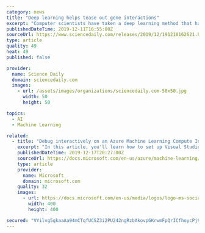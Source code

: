 ```yaml
---
category: news
title: "Deep learning helps tease out gene interactions"
excerpt: "Computer scientists have taken a deep learning method that has revolutionized face recognition and other image-based applications in recent years and redirected its power to explore the relationship between genes. Carnegie Mellon University computer ..."
publishedDateTime: 2019-12-11T16:55:00Z
sourceUrl: https://www.sciencedaily.com/releases/2019/12/191210162621.htm
type: article
quality: 49
heat: 49
published: false

provider:
  name: Science Daily
  domain: sciencedaily.com
  images:
    - url: /assets/images/organizations/sciencedaily.com-50x50.jpg
      width: 50
      height: 50

topics:
  - AI
  - Machine Learning

related:
  - title: "Debug interactively on an Azure Machine Learning Compute Instance with VS Code Remote"
    excerpt: "In this article, you'll learn how to set up Visual Studio Code Remote on an Azure Machine Learning Compute Instance so you can interactively debug your code from VS Code. An Azure Machine Learning Compute Instance is a fully managed cloud-based workstation for data scientists and provides management and enterprise readiness capabilities for IT ..."
    publishedDateTime: 2019-12-17T20:27:00Z
    sourceUrl: https://docs.microsoft.com/en-us/azure/machine-learning/how-to-set-up-vs-code-remote
    type: article
    provider:
      name: Microsoft
      domain: microsoft.com
    quality: 32
    images:
      - url: https://docs.microsoft.com/en-us/media/logos/logo-ms-social.png
        width: 400
        height: 400

secured: "VYilvg5gkaaAa94mCTqfUCSZ3i2PU242ngRzbAkovpGKrwmFpQrICfhoycPj9jBehn+wHMS7v91pWAO3Jd3IEQV1G2KopSPgzJ1mZgmQAse8zskJ4fkaAqJ/tjIA6vS/LaJwwPZ7AdE0mKwiVJIQ4ai8eb7IAXdzg6LVCX56uVm2Z48+lqvC2s2uLS2JpEvr0qa9NMgelApRSF5Uc+NxAhn0AB1WlWvmQZDRhoJe9kOmWf+PuEbyjHkUNZwoEbqBTRBWgTe81Rl3DaR3k5ArOQ==;fcEVkAoUHTk8PD++0xO+mQ=="
---
```


